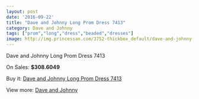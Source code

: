 ```yaml
---
layout: post
date: '2016-09-22'
title: "Dave and Johnny Long Prom Dress 7413"
category: Dave and Johnny
tags: ["prom","long","dress","beaded","dresses"]
image: http://img.princessan.com/3752-thickbox_default/dave-and-johnny-long-prom-dress-7413.jpg
---
```

Dave and Johnny Long Prom Dress 7413

On Sales: **$308.6049**
<a href="https://www.princessan.com/en/dave-and-johnny/1720-dave-and-johnny-long-prom-dress-7413.html"><amp-img layout="responsive" width="600" height="600" src="//img.princessan.com/3752-thickbox_default/dave-and-johnny-long-prom-dress-7413.jpg" alt="Dave and Johnny Long Prom Dress 7413 0" /></a>
<a href="https://www.princessan.com/en/dave-and-johnny/1720-dave-and-johnny-long-prom-dress-7413.html"><amp-img layout="responsive" width="600" height="600" src="//img.princessan.com/3753-thickbox_default/dave-and-johnny-long-prom-dress-7413.jpg" alt="Dave and Johnny Long Prom Dress 7413 1" /></a>

Buy it: [Dave and Johnny Long Prom Dress 7413](https://www.princessan.com/en/dave-and-johnny/1720-dave-and-johnny-long-prom-dress-7413.html "Dave and Johnny Long Prom Dress 7413")

View more: [Dave and Johnny](https://www.princessan.com/en/16-dave-and-johnny "Dave and Johnny")